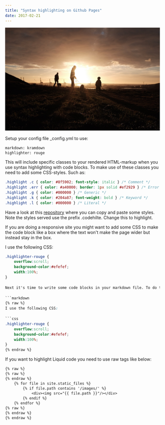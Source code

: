 ```yaml
---
title: "Syntax highlighting on Github Pages"
date: 2017-02-21
---
```


![Up on the hill](/images/2016-12-13-the-hill.jpeg)

Setup your config file _config.yml to use:
``` 
markdown: kramdown
highlighter: rouge
```

This will include specific classes to your rendered HTML-markup when you use syntax highlighting with code blocks. To make use of these classes you need to add some CSS-styles. Such as:

```css
.highlight .c { color: #8f5902; font-style: italic } /* Comment */
.highlight .err { color: #a40000; border: 1px solid #ef2929 } /* Error */
.highlight .g { color: #000000 } /* Generic */
.highlight .k { color: #204a87; font-weight: bold } /* Keyword */
.highlight .l { color: #000000 } /* Literal */
```

Have a look at this [repository](https://github.com/richleland/pygments-css) where you can copy and paste some styles. Note the styles served use the prefix .codehilte. Change this to highlight.

If you are doing a responsive site you might want to add some CSS to make the code block like a box where the text won't make the page wider but instead stay in the box. 

I use the following CSS:

```css
.highlighter-rouge {
	overflow:scroll; 
	background-color:#efefef;
	width:100%;
}

Next it's time to write some code blocks in your markdown file. To do this you write three backticks followed by the language you want to highlight. The above code block was create with the markdown below:

```markdown
{% raw %}
I use the following CSS:

```css
.highlighter-rouge {
	overflow:scroll; 
	background-color:#efefef;
	width:100%;
}
{% endraw %}
```

If you want to highlight Liquid code you need to use raw tags like below:

``` liquid
{% raw %}
{% raw %}
{% endraw %}
	{% for file in site.static_files %}
		{% if file.path contains '/images/' %}
			<div><img src="{{ file.path }}"/></div>
		{% endif %}
	{% endfor %}
{% raw %}
{% endraw %}
{% endraw %}
```